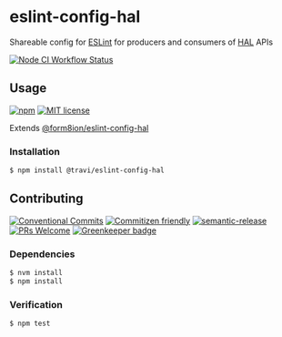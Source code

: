 # eslint-config-hal

Shareable config for [ESLint](https://eslint.org/) for producers and consumers
of [HAL](http://stateless.co/hal_specification.html) APIs

<!--status-badges start -->

[![Node CI Workflow Status][github-actions-ci-badge]][github-actions-ci-link]

<!--status-badges end -->

## Usage

<!--consumer-badges start -->

[![npm][npm-badge]][npm-link]
[![MIT license][license-badge]][license-link]

<!--consumer-badges end -->

Extends [@form8ion/eslint-config-hal](https://raw.githubusercontent.com/form8ion/eslint-config-hal)

### Installation

```sh
$ npm install @travi/eslint-config-hal
```

## Contributing

<!--contribution-badges start -->

[![Conventional Commits][commit-convention-badge]][commit-convention-link]
[![Commitizen friendly][commitizen-badge]][commitizen-link]
[![semantic-release][semantic-release-badge]][semantic-release-link]
[![PRs Welcome][PRs-badge]][PRs-link]
[![Greenkeeper badge](https://badges.greenkeeper.io/travi/eslint-config-hal.svg)](https://greenkeeper.io/)

<!--contribution-badges end -->

### Dependencies

```sh
$ nvm install
$ npm install
```

### Verification

```sh
$ npm test
```

[npm-link]: https://www.npmjs.com/package/@travi/eslint-config-hal

[npm-badge]: https://img.shields.io/npm/v/@travi/eslint-config-hal.svg

[license-link]: LICENSE

[license-badge]: https://img.shields.io/github/license/travi/eslint-config-hal.svg

[commit-convention-link]: https://conventionalcommits.org

[commit-convention-badge]: https://img.shields.io/badge/Conventional%20Commits-1.0.0-yellow.svg

[commitizen-link]: http://commitizen.github.io/cz-cli/

[commitizen-badge]: https://img.shields.io/badge/commitizen-friendly-brightgreen.svg

[semantic-release-link]: https://github.com/semantic-release/semantic-release

[semantic-release-badge]: https://img.shields.io/badge/%20%20%F0%9F%93%A6%F0%9F%9A%80-semantic--release-e10079.svg

[PRs-link]: http://makeapullrequest.com

[PRs-badge]: https://img.shields.io/badge/PRs-welcome-brightgreen.svg

[github-actions-ci-link]: https://github.com/travi/eslint-config-hal/actions?query=workflow%3A%22Node.js+CI%22+branch%3Amaster

[github-actions-ci-badge]: https://github.com/travi/eslint-config-hal/workflows/Node.js%20CI/badge.svg
